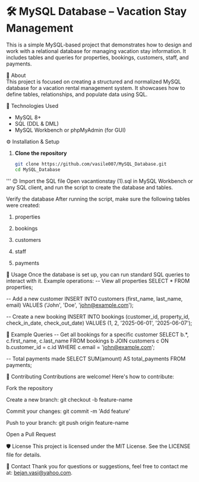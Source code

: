 # 🛠️ MySQL Database – Vacation Stay Management

This is a simple MySQL-based project that demonstrates how to design and work with a relational database for managing vacation stay information. It includes tables and queries for properties, bookings, customers, staff, and payments.

📖 About  
This project is focused on creating a structured and normalized MySQL database for a vacation rental management system. It showcases how to define tables, relationships, and populate data using SQL.

🧰 Technologies Used  
- MySQL 8+  
- SQL (DDL & DML)  
- MySQL Workbench or phpMyAdmin (for GUI)  

⚙️ Installation & Setup  

1. **Clone the repository**  
   ```bash
   git clone https://github.com/vasile007/MySQL_Database.git  
   cd MySQL_Database  

'''
😊 Import the SQL file
Open vacantionstay (1).sql in MySQL Workbench or any SQL client, and run the script to create the database and tables.

Verify the database
After running the script, make sure the following tables were created:

1. properties

2. bookings

3. customers

4. staff

5. payments

🚀 Usage
Once the database is set up, you can run standard SQL queries to interact with it. Example operations:
-- View all properties
SELECT * FROM properties;

-- Add a new customer
INSERT INTO customers (first_name, last_name, email) VALUES ('John', 'Doe', 'john@example.com');

-- Create a new booking
INSERT INTO bookings (customer_id, property_id, check_in_date, check_out_date) VALUES (1, 2, '2025-06-01', '2025-06-07');

🧪 Example Queries
-- Get all bookings for a specific customer
SELECT b.*, c.first_name, c.last_name
FROM bookings b
JOIN customers c ON b.customer_id = c.id
WHERE c.email = 'john@example.com';

-- Total payments made
SELECT SUM(amount) AS total_payments FROM payments;

🤝 Contributing
Contributions are welcome! Here's how to contribute:

Fork the repository

Create a new branch: git checkout -b feature-name

Commit your changes: git commit -m 'Add feature'

Push to your branch: git push origin feature-name

Open a Pull Request

🛡️ License
This project is licensed under the MIT License. See the LICENSE file for details.

📧 Contact
Thank you for questions or suggestions, feel free to contact me at: bejan.vasi@yahoo.com.
